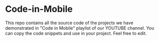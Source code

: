 # Code-in-Mobile
This repo contains all the source code of the projects we have demonstrated in "Code in Mobile" playlist of our YOUTUBE channel.
You can copy the code snippets and use in your project.
Feel free to edit.
